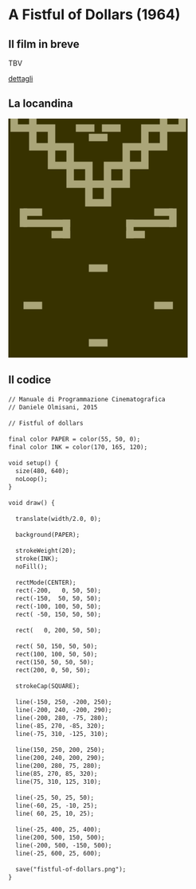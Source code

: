 # A Fistful of Dollars (1964)



## Il film in breve
TBV

[dettagli](https://www.imdb.com/title/tt0058461/)

## La locandina
<img src="fistful-of-dollars.png"  width="360px" title="A Fistful of Dollars">


## Il codice
```processing
// Manuale di Programmazione Cinematografica
// Daniele Olmisani, 2015

// Fistful of dollars

final color PAPER = color(55, 50, 0);
final color INK = color(170, 165, 120);

void setup() {
  size(480, 640);
  noLoop();
}

void draw() {
  
  translate(width/2.0, 0);
  
  background(PAPER);
  
  strokeWeight(20);
  stroke(INK);
  noFill();
  
  rectMode(CENTER);
  rect(-200,   0, 50, 50);
  rect(-150,  50, 50, 50);
  rect(-100, 100, 50, 50);
  rect( -50, 150, 50, 50);
  
  rect(   0, 200, 50, 50);
  
  rect( 50, 150, 50, 50);
  rect(100, 100, 50, 50);
  rect(150, 50, 50, 50);
  rect(200, 0, 50, 50);
  
  strokeCap(SQUARE);
  
  line(-150, 250, -200, 250);
  line(-200, 240, -200, 290);
  line(-200, 280, -75, 280);
  line(-85, 270, -85, 320);
  line(-75, 310, -125, 310);
  
  line(150, 250, 200, 250);
  line(200, 240, 200, 290);
  line(200, 280, 75, 280);
  line(85, 270, 85, 320);
  line(75, 310, 125, 310);
  
  line(-25, 50, 25, 50);
  line(-60, 25, -10, 25);
  line( 60, 25, 10, 25);
  
  line(-25, 400, 25, 400);
  line(200, 500, 150, 500);
  line(-200, 500, -150, 500);
  line(-25, 600, 25, 600);
  
  save("fistful-of-dollars.png");
}
```
